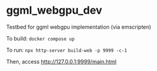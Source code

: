 # ggml_webgpu_dev

Testbed for ggml webgpu implementation (via emscripten)

To build: `docker compose up`

To run: `npx http-server build-web -p 9999 -c-1`

Then, access http://127.0.0.1:9999/main.html
